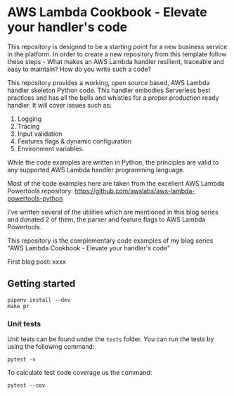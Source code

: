 # AWS Lambda Cookbook - Elevate your handler's code

This repository is designed to be a starting point for a new business service in the platform.
In order to create a new repository from this template follow these steps -
What makes an AWS Lambda handler resilient, traceable and easy to maintain? How do you write such a code?

This repository provides a working, open source based, AWS Lambda handler skeleton Python code.
This handler embodies Serverless best practices and has all the bells and whistles for a proper production ready handler.
It will cover issues such as:
1.  Logging
2.  Tracing
3.  Input validation
4.  Features flags & dynamic configuration
5.  Environment variables.


While the code examples are written in Python, the principles are valid to any supported AWS Lambda handler programming language.

Most of the code examples here are taken from the excellent AWS Lambda Powertools repository:  https://github.com/awslabs/aws-lambda-powertools-python


I've written several of the utilities which are mentioned in this blog series and donated 2 of them, the parser and feature flags to AWS Lambda Powertools.

This repository is the complementary code examples of my blog series "AWS Lambda Cookbook - Elevate your handler's code"

First blog post: xxxx


## Getting started
```shell script
pipenv install --dev
make pr
```

### Unit tests
Unit tests can be found under the `tests` folder.
You can run the tests by using the following command:
```shell script
pytest -v
```


To calculate test code coverage us the command:
```shell script
pytest --cov
```
